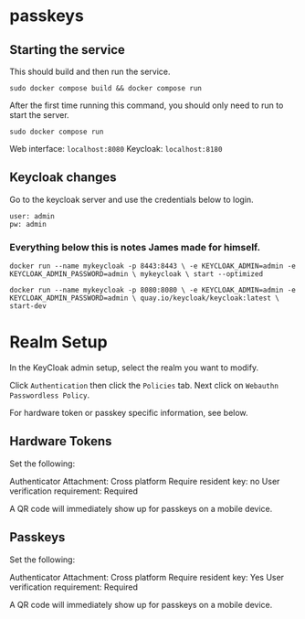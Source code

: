 # passkeys

## Starting the service

This should build and then run the service. 

```
sudo docker compose build && docker compose run
```

After the first time running this command, you should only need to run to start the server. 

```
sudo docker compose run
```

Web interface: `localhost:8080`
Keycloak: `localhost:8180`



## Keycloak changes

Go to the keycloak server and use the credentials below to login. 

```
user: admin
pw: admin
```

### Everything below this is notes James made for himself. 




```
docker run --name mykeycloak -p 8443:8443 \ -e KEYCLOAK_ADMIN=admin -e KEYCLOAK_ADMIN_PASSWORD=admin \ mykeycloak \ start --optimized

docker run --name mykeycloak -p 8080:8080 \ -e KEYCLOAK_ADMIN=admin -e KEYCLOAK_ADMIN_PASSWORD=admin \ quay.io/keycloak/keycloak:latest \ start-dev
```


# Realm Setup
In the KeyCloak admin setup, select the realm you want to modify. 

Click `Authentication` then click the `Policies` tab. Next click on `Webauthn Passwordless Policy`. 

For hardware token or passkey specific information, see below.
## Hardware Tokens
Set the following: 

Authenticator Attachment: Cross platform
Require resident key: no
User verification requirement: Required

A QR code will immediately show up for passkeys on a mobile device. 
## Passkeys

Set the following: 

Authenticator Attachment: Cross platform
Require resident key: Yes
User verification requirement: Required

A QR code will immediately show up for passkeys on a mobile device. 